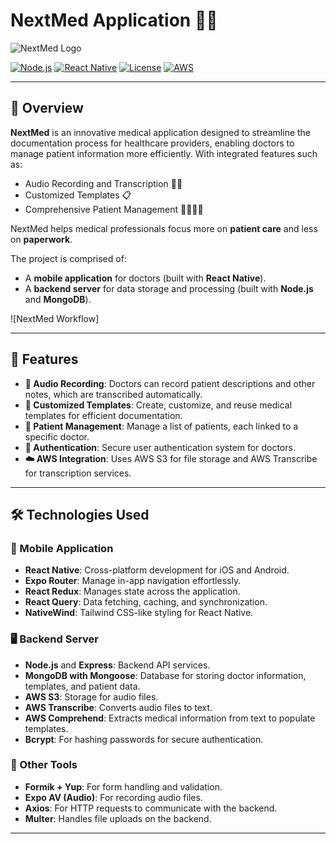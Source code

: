# NextMed Application 📱💉

![NextMed Logo](https://ibb.co/QK8qdZy) <!-- You can replace this with your actual logo -->

[![Node.js](https://img.shields.io/badge/Node.js-14%2B-green)](https://nodejs.org/)
[![React Native](https://img.shields.io/badge/React%20Native-0.63-blue)](https://reactnative.dev/)
[![License](https://img.shields.io/badge/License-MIT-yellow)](./LICENSE)
[![AWS](https://img.shields.io/badge/AWS-S3%20%7C%20Transcribe-orange)](https://aws.amazon.com/)

---

## 🚀 Overview

**NextMed** is an innovative medical application designed to streamline the documentation process for healthcare providers, enabling doctors to manage patient information more efficiently. With integrated features such as:

- Audio Recording and Transcription 🎤📝
- Customized Templates 📋
- Comprehensive Patient Management 🧑‍⚕️👨‍⚕️

NextMed helps medical professionals focus more on **patient care** and less on **paperwork**.

The project is comprised of:
- A **mobile application** for doctors (built with **React Native**).
- A **backend server** for data storage and processing (built with **Node.js** and **MongoDB**).

![NextMed Workflow] <!-- Add workflow images if available -->

---

## 🌟 Features

- **🎤 Audio Recording**: Doctors can record patient descriptions and other notes, which are transcribed automatically.
- **📝 Customized Templates**: Create, customize, and reuse medical templates for efficient documentation.
- **👥 Patient Management**: Manage a list of patients, each linked to a specific doctor.
- **🔐 Authentication**: Secure user authentication system for doctors.
- **☁️ AWS Integration**: Uses AWS S3 for file storage and AWS Transcribe for transcription services.

---

## 🛠️ Technologies Used

### 📱 Mobile Application
- **React Native**: Cross-platform development for iOS and Android.
- **Expo Router**: Manage in-app navigation effortlessly.
- **React Redux**: Manages state across the application.
- **React Query**: Data fetching, caching, and synchronization.
- **NativeWind**: Tailwind CSS-like styling for React Native.

### 🖥️ Backend Server
- **Node.js** and **Express**: Backend API services.
- **MongoDB with Mongoose**: Database for storing doctor information, templates, and patient data.
- **AWS S3**: Storage for audio files.
- **AWS Transcribe**: Converts audio files to text.
- **AWS Comprehend**: Extracts medical information from text to populate templates.
- **Bcrypt**: For hashing passwords for secure authentication.

### 🔧 Other Tools
- **Formik + Yup**: For form handling and validation.
- **Expo AV (Audio)**: For recording audio files.
- **Axios**: For HTTP requests to communicate with the backend.
- **Multer**: Handles file uploads on the backend.

---
